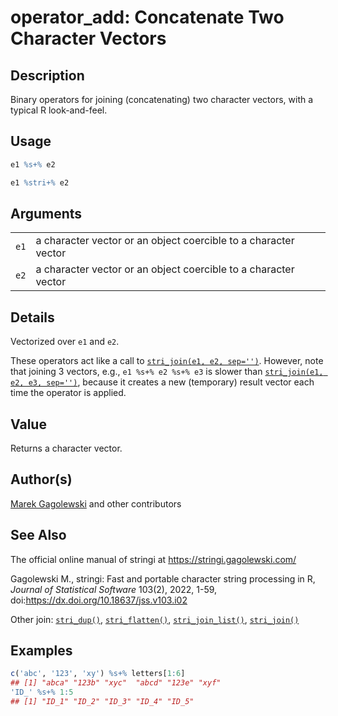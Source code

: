 # operator_add: Concatenate Two Character Vectors

## Description

Binary operators for joining (concatenating) two character vectors, with a typical R look-and-feel.

## Usage

``` r
e1 %s+% e2

e1 %stri+% e2
```

## Arguments

|      |                                                                 |
|------|-----------------------------------------------------------------|
| `e1` | a character vector or an object coercible to a character vector |
| `e2` | a character vector or an object coercible to a character vector |

## Details

Vectorized over `e1` and `e2`.

These operators act like a call to [`stri_join(e1, e2, sep='')`](stri_join.md). However, note that joining 3 vectors, e.g., `e1 %s+% e2 %s+% e3` is slower than [`stri_join(e1, e2, e3, sep='')`](stri_join.md), because it creates a new (temporary) result vector each time the operator is applied.

## Value

Returns a character vector.

## Author(s)

[Marek Gagolewski](https://www.gagolewski.com/) and other contributors

## See Also

The official online manual of <span class="pkg">stringi</span> at <https://stringi.gagolewski.com/>

Gagolewski M., <span class="pkg">stringi</span>: Fast and portable character string processing in R, *Journal of Statistical Software* 103(2), 2022, 1-59, doi:<https://dx.doi.org/10.18637/jss.v103.i02>

Other join: [`stri_dup()`](stri_dup.md), [`stri_flatten()`](stri_flatten.md), [`stri_join_list()`](stri_join_list.md), [`stri_join()`](stri_join.md)

## Examples




```r
c('abc', '123', 'xy') %s+% letters[1:6]
## [1] "abca" "123b" "xyc"  "abcd" "123e" "xyf"
'ID_' %s+% 1:5
## [1] "ID_1" "ID_2" "ID_3" "ID_4" "ID_5"
```

